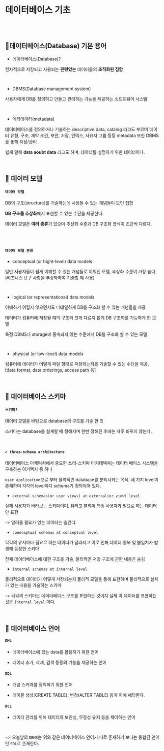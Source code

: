  # 데이터베이스 기초 

</br>
</br>

 ## **📌데이터베이스(Database) 기본 용어**
 
- 데이터베이스(Database)?

 전자적으로 저장되고 사용되는 **관련있는** 데이터들의 **조직화된 집합**

</br>

- DBMS(Database management system)

사용자에게 DB를 정의하고 만들고 관리하는 기능을 제공하는 소프트웨어 시스템

</br>

- 메타데이타(metadata)

데이터베이스를 정의하거나 기술하는 descriptive data, catalog 라고도 부르며 데이터 유형, 구조, 제약 조건, 보안, 저장, 인덱스, 사요자 그룹 등등 metadata 또한 DBMS를 통해 저장/관리

쉽게 말해 **data aoubt data** 라고도 하며, 데이터를 설명하기 위한 데이터이다.


</br>

## 📌 데이터 모델

#### `데이터 모델` 
DB의 구조(structure)를 기술하는데 사용될 수 있는 개념들이 모인 집합

**DB 구조를 추상화**해서 표현할 수 있는 수단을 제공한다.

데이터 모델은 **여러 종류**가 있으며 추상화 수준과 DB 구조화 방식이 조금씩 다르다.

</br>
</br>

#### `데이터 모델 분류`

- conceptual (or hight-level) data models

일반 사용자들이 쉽게 이해할 수 있는 개념들로 이뤄진 모델, 추상화 수준이 가장 높다.
(비즈니스 요구 사항을 추상화하여 기술할 떄 사용)

</br>

- logical (or representational) data models

이애하기 어렵지 않으면서도 디테일하게 DB를 구조화 할 수 있는 개념들을 제공

데이터가 컴퓨터에 저장될 떄의 구조와 크게 다르지 않게 DB 구조화를 가능하게 한 모델

특정 DBMS나 storage에 종속되지 않는 수준에서 DB를 구조화 할 수 있는 모델

</br>

- physical (or low-level) data models

컴퓨터에 데이터가 어떻게 파일 형태로 저장되는지를 기술할 수 있는 수단을 제공, [data format, data orderings, access path 등]

</br>

## 📌 데이터베이스 스키마

#### `스키마?`

데이터 모델을 바탕으로 database의 구조를 기술 한 것

스키마는 database를 설계할 때 정해지며 한번 정해진 후에는 자주 바뀌지 않는다.

</br>

#### `✔️ three-schema architecture`

데이터베이스 아케틱처에서 중요한 쓰리-스키마 아키테텍쳐는 데이터 베이스 시스템을 구축하는 아키텍처 중 하나

`user application`으로 부터 물리적인 database를 분리시키는 목적, 세 가지 level이 존재하며 각각의 level마다 schema가 정의되어 있다.

- `external schemas(or user views) at external(or view) level`

실제 사용자가 바라보는 스키마이며, 뷰라고 불리며 특정 사용자가 필요로 하는 데이터만 표현

-> 알려줄 필요가 없는 데이터는 숨긴다.

- `coneceptual schemas at conceptual level`

각각의 유저마다 필요로 하는 데이터가 달라지고 이로 인해 데이터 중복 및 불일치가 발생해 등장한 스키마

전체 데이터베이스에 대한 구조를 기술, 물리적인 저장 구조에 관한 내용은 숨김

- `internal schemas at internal level`

물리적으로 데이터가 어떻게 저장되는지 물리적 모델을 통해 표현하며 물리적으로 실체가 있는 내용을 기술하는 스키마

-> 각각의 스키마는 데이터베이스 구조를 표현하는 것이지 실제 이 데이터를 표현하는것은 `internal level` 이다.

</br>

## 📌 데이터베이스 언어

#### `DML`

- 데이터베이스에 있는 data를 활용하기 위한 언어

- 데이터 추가, 삭제, 검색 등등의 기능을 제공하는 언어

#### `DDL`

- 개념 스키마를 정의하기 위한 언어

- 테이블 생성(CREATE TABLE), 변경(ALTER TABLE) 등이 이에 해당한다.

#### `DCL`
-  데이터 관리를 위해 데이터의 보안성, 무결성 유지 등을 제어하는 언어

</br>

=> 오늘날의 `DBMS`는 위와 같은 데이터베이스 언어가 따로 존재하기 보다는 통합된 언어인 `SQL`로 존재한다.
